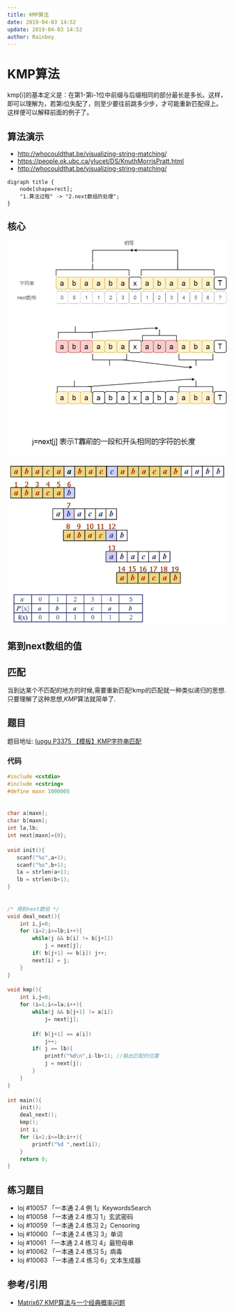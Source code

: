 ```yaml
---
title: KMP算法
date: 2019-04-03 14:52
update: 2019-04-03 14:52
author: Rainboy
---
```


# KMP算法

kmp[i]的基本定义是：在第1-第i-1位中前缀与后缀相同的部分最长是多长。这样，即可以理解为，若第i位失配了，则至少要往前跳多少步，才可能重新匹配得上。这样便可以解释前面的例子了。

## 算法演示

 - http://whocouldthat.be/visualizing-string-matching/
 - https://people.ok.ubc.ca/ylucet/DS/KnuthMorrisPratt.html
 - http://whocouldthat.be/visualizing-string-matching/


```viz-dot
digraph title {
    node[shape=rect];
    "1.算法过程" -> "2.next数组的处理";
}
```

## 核心

![](./kmp1.png)

![](./kmpexample.jpg)

## 第到next数组的值

## 匹配


当到达某个不匹配的地方的时候,需要重新匹配!kmp的匹配就一种类似递归的思想.只要理解了这种思想,$KMP$算法就简单了.

## 题目

题目地址: [luogu P3375 【模板】KMP字符串匹配](https://www.luogu.org/problemnew/show/P3375)

### 代码

```c
#include <cstdio>
#include <cstring>
#define maxn 1000005


char a[maxn];
char b[maxn];
int la,lb;
int next[maxn]={0};

void init(){
   scanf("%s",a+1);
   scanf("%s",b+1);
   la = strlen(a+1);
   lb = strlen(b+1);
}


/* 得到next数组 */
void deal_next(){
    int i,j=0;
    for (i=2;i<=lb;i++){
        while(j && b[i] != b[j+1])
            j = next[j];
        if( b[j+1] == b[i]) j++;
        next[i] = j;
    }
}

void kmp(){
    int i,j=0;
    for (i=1;i<=la;i++){
        while(j && b[j+1] != a[i])
            j= next[j];

        if( b[j+1] == a[i])
            j++;
        if( j == lb){
            printf("%d\n",i-lb+1); //输出匹配的位置
            j = next[j];
        }
    }
}

int main(){
    init();
    deal_next();
    kmp();
    int i;
    for (i=1;i<=lb;i++){
        printf("%d ",next[i]);
    }
    return 0;
}
```

## 练习题目

 - loj #10057 「一本通 2.4 例 1」KeywordsSearch
 - loj #10058 「一本通 2.4 练习 1」玄武密码
 - loj #10059 「一本通 2.4 练习 2」Censoring
 - loj #10060 「一本通 2.4 练习 3」单词
 - loj #10061 「一本通 2.4 练习 4」最短母串
 - loj #10062 「一本通 2.4 练习 5」病毒
 - loj #10063 「一本通 2.4 练习 6」文本生成器


## 参考/引用

 - [Matrix67 KMP算法与一个经典概率问题](http://www.matrix67.com/blog/archives/366)
